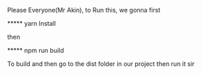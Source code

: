 Please Everyone(Mr Akin), to Run this, we gonna first 

***** yarn Install

then

***** npm run build 

To build and then go to the dist folder in our project then run it sir